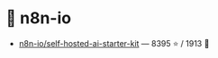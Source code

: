 # 👤 n8n-io

- [n8n-io/self-hosted-ai-starter-kit](https://github.com/n8n-io/self-hosted-ai-starter-kit) — 8395 ⭐️ / 1913 🍴
